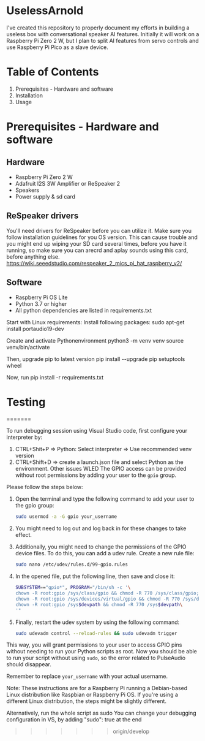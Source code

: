 # UselessArnold

I've created this repository to properly document my efforts in building a useless box with conversational speaker AI features. 
Initially it will work on a Raspberry Pi Zero 2 W, but I plan to split AI features from servo controls and use Raspberry Pi Pico as a slave device.

# Table of Contents
1. Prerequisites - Hardware and software
2. Installation
3. Usage


# Prerequisites - Hardware and software
## Hardware
- Raspberry Pi Zero 2 W
- Adafruit I2S 3W Amplifier or ReSpeaker 2
- Speakers
- Power supply & sd card

## ReSpeaker drivers
You'll need drivers for ReSpeaker before you can utilize it.
Make sure you follow installation guidelines for you OS version. This can cause trouble and you might end up wiping your SD card several times, before you have it running, so make sure you can arecrd and aplay sounds using this card, before anything else.
https://wiki.seeedstudio.com/respeaker_2_mics_pi_hat_raspberry_v2/

## Software
- Raspberry Pi OS Lite
- Python 3.7 or higher
- All python dependencies are listed in requirements.txt

Start with Linux requirements:
Install following packages:
    sudo apt-get install portaudio19-dev

Create and activate Pythonenvironment
python3 -m venv venv
source venv/bin/activate

Then, upgrade pip to latest version
pip install --upgrade pip setuptools wheel

Now, run 
pip install -r requirements.txt
# Testing
=======

To run debugging session using Visual Studio code, first configure your interpreter by:
1. CTRL+Shit+P => Python: Select interpreter => Use recommended venv version
2. CTRL+Shift+D => create a launch.json file and select Python as the environment.
Other issues
WLED
The GPIO access can be provided without root permissions by adding your user to the `gpio` group.

Please follow the steps below:

1. Open the terminal and type the following command to add your user to the gpio group:
    ```bash
    sudo usermod -a -G gpio your_username
    ```

2. You might need to log out and log back in for these changes to take effect.

3. Additionally, you might need to change the permissions of the GPIO device files. To do this, you can add a udev rule. Create a new rule file:
    ```bash
    sudo nano /etc/udev/rules.d/99-gpio.rules
    ```

4. In the opened file, put the following line, then save and close it:
    ```bash
    SUBSYSTEM=="gpio*", PROGRAM="/bin/sh -c '\
    chown -R root:gpio /sys/class/gpio && chmod -R 770 /sys/class/gpio;\
    chown -R root:gpio /sys/devices/virtual/gpio && chmod -R 770 /sys/devices/virtual/gpio;\
    chown -R root:gpio /sys$devpath && chmod -R 770 /sys$devpath\
    '"
    ```

5. Finally, restart the udev system by using the following command:
    ```bash
    sudo udevadm control --reload-rules && sudo udevadm trigger
    ```

This way, you will grant permissions to your user to access GPIO pins without needing to run your Python scripts as root. Now you should be able to run your script without using `sudo`, so the error related to PulseAudio should disappear.

Remember to replace `your_username` with your actual username. 

Note: These instructions are for a Raspberry Pi running a Debian-based Linux distribution like Raspbian or Raspberry Pi OS. If you're using a different Linux distribution, the steps might be slightly different.

Alternatively, run the whole script as sudo
You can change your debugging configuration in VS, by adding 
            "sudo": true 
at the end
>>>>>>> origin/develop
